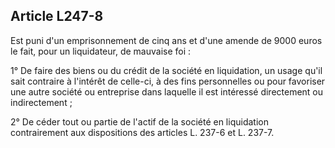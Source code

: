 Article L247-8
----
Est puni d'un emprisonnement de cinq ans et d'une amende de 9000 euros le fait,
pour un liquidateur, de mauvaise foi :

1° De faire des biens ou du crédit de la société en liquidation, un usage qu'il
sait contraire à l'intérêt de celle-ci, à des fins personnelles ou pour
favoriser une autre société ou entreprise dans laquelle il est intéressé
directement ou indirectement ;

2° De céder tout ou partie de l'actif de la société en liquidation contrairement
aux dispositions des articles L. 237-6 et L. 237-7.
